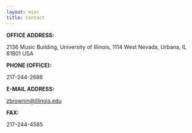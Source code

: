 ```yaml
---
layout: misc
title: Contact
---
```


**OFFICE ADDRESS:**

2136 Music Building, University of Illinois,
1114 West Nevada, Urbana, IL 61801  USA 


**PHONE (OFFICE):**

217-244-2686         


**E-MAIL ADDRESS:**

zbrownin@illinois.edu   


**FAX:**

217-244-4585
